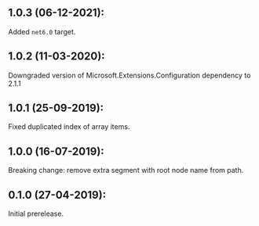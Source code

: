 ## 1.0.3 (06-12-2021):

Added `net6.0` target.

## 1.0.2 (11-03-2020):

Downgraded version of Microsoft.Extensions.Configuration dependency to 2.1.1

## 1.0.1 (25-09-2019):

Fixed duplicated index of array items.

## 1.0.0 (16-07-2019):

Breaking change: remove extra segment with root node name from path.

## 0.1.0 (27-04-2019): 

Initial prerelease.